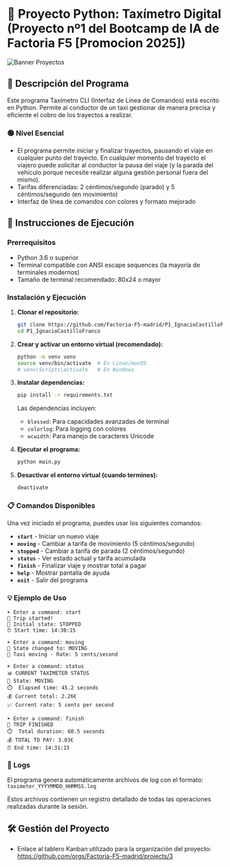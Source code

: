 # 🚕 Proyecto Python: Taxímetro Digital (Proyecto nº1 del Bootcamp de IA de Factoria F5 [Promocion 2025])

![Banner Proyectos](https://github.com/user-attachments/assets/bc6e34f7-4031-43dd-8cfc-805c935ba3c4)

## 📝 Descripción del Programa

Este programa Taxímetro CLI (Interfaz de Línea de Comandos) está escrito en Python. Permite al conductor de un taxi gestionar de manera precisa y eficiente el cobro de los trayectos a realizar. 

### 🟢 Nivel Esencial

- El programa permite iniciar y finalizar trayectos, pausando el viaje en cualquier punto del trayecto. En cualquier momento del trayecto el viajero puede solicitar al conductor la pausa del viaje (y la parada del vehículo porque necesite realizar alguna gestión personal fuera del mismo).
- Tarifas diferenciadas: 2 céntimos/segundo (parado) y 5 céntimos/segundo (en movimiento)
- Interfaz de línea de comandos con colores y formato mejorado


## 🚀 Instrucciones de Ejecución

### Prerrequisitos
- Python 3.6 o superior
- Terminal compatible con ANSI escape sequences (la mayoría de terminales modernos)
- Tamaño de terminal recomendado: 80x24 o mayor

### Instalación y Ejecución

1. **Clonar el repositorio:**
   ```bash
   git clone https://github.com/Factoria-F5-madrid/P1_IgnacioCastilloFranco.git
   cd P1_IgnacioCastilloFranco
   ```

2. **Crear y activar un entorno virtual (recomendado):**
   ```bash
   python -m venv venv
   source venv/bin/activate  # En Linux/macOS
   # venv\Scripts\activate   # En Windows
   ```

3. **Instalar dependencias:**
   ```bash
   pip install -r requirements.txt
   ```
   
   Las dependencias incluyen:
   - `blessed`: Para capacidades avanzadas de terminal
   - `colorlog`: Para logging con colores
   - `wcwidth`: Para manejo de caracteres Unicode

4. **Ejecutar el programa:**
   ```bash
   python main.py
   ```

5. **Desactivar el entorno virtual (cuando termines):**
   ```bash
   deactivate
   ```

### 📋 Comandos Disponibles

Una vez iniciado el programa, puedes usar los siguientes comandos:

- **`start`** - Iniciar un nuevo viaje
- **`moving`** - Cambiar a tarifa de movimiento (5 céntimos/segundo)
- **`stopped`** - Cambiar a tarifa de parada (2 céntimos/segundo)
- **`status`** - Ver estado actual y tarifa acumulada
- **`finish`** - Finalizar viaje y mostrar total a pagar
- **`help`** - Mostrar pantalla de ayuda
- **`exit`** - Salir del programa

### 💡 Ejemplo de Uso

```
➤ Enter a command: start
🚀 Trip started!
📍 Initial state: STOPPED
⏰ Start time: 14:30:15

➤ Enter a command: moving
🔄 State changed to: MOVING
🚗 Taxi moving - Rate: 5 cents/second

➤ Enter a command: status
📊 CURRENT TAXIMETER STATUS
🚦 State: MOVING
⏱️  Elapsed time: 45.2 seconds
💰 Current total: 2.26€
📈 Current rate: 5 cents per second

➤ Enter a command: finish
🏁 TRIP FINISHED
⏱️  Total duration: 60.5 seconds
💰 TOTAL TO PAY: 3.03€
⏰ End time: 14:31:15
```

### 📝 Logs

El programa genera automáticamente archivos de log con el formato:
`taximeter_YYYYMMDD_HHMMSS.log`

Estos archivos contienen un registro detallado de todas las operaciones realizadas durante la sesión.

## 🛠️ Gestión del Proyecto

- Enlace al tablero Kanban utilizado para la organización del proyecto: https://github.com/orgs/Factoria-F5-madrid/projects/3
